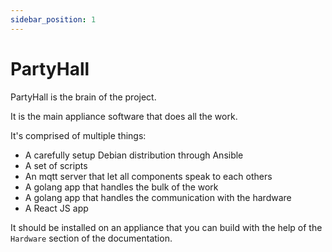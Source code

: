 ```yaml
---
sidebar_position: 1
---
```


# PartyHall

PartyHall is the brain of the project.

It is the main appliance software that does all the work.

It's comprised of multiple things:
- A carefully setup Debian distribution through Ansible
- A set of scripts
- An mqtt server that let all components speak to each others
- A golang app that handles the bulk of the work
- A golang app that handles the communication with the hardware
- A React JS app

It should be installed on an appliance that you can build with the help of the `Hardware` section of the documentation.